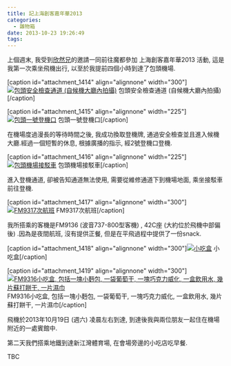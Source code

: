 ```yaml
---
title: 記上海創客嘉年華2013
categories:
  - 雜物箱
date: 2013-10-23 19:26:49
tags:
---
```


上個週末, 我受到[欣然兄](http://www.xinranmsn.com "Xinranmsn | BH4OMH")的邀請一同前往魔都參加 上海創客嘉年華2013 活動, 這是我第一次乘坐飛機出行, 以至於我提前四個小時到達了包頭機場.

[caption id="attachment_1414" align="alignnone" width="300"][![包頭安全檢查通道 (自候機大廳內拍攝) ](/wp-content/uploads/2014/04/IMG_0769-300x225.jpg)](/wp-content/uploads/2014/04/IMG_0769-e1389272777213.jpg) 包頭安全檢查通道 (自候機大廳內拍攝) [/caption]

<!--more-->

[caption id="attachment_1415" align="alignnone" width="225"][![包頭一號登機口](/wp-content/uploads/2014/04/IMG_0771_2-225x300.jpg)](/wp-content/uploads/2014/04/IMG_0771_2.jpg) 包頭一號登機口[/caption]

在機場度過漫長的等待時間之後, 我成功換取登機牌, 通過安全檢查並且進入候機大廳.經過一個短暫的休息, 根據廣播的指示, 經2號登機口登機.

[caption id="attachment_1416" align="alignnone" width="225"][![包頭機場接駁車](/wp-content/uploads/2014/04/IMG_0772_2-225x300.jpg)](/wp-content/uploads/2014/04/IMG_0772_2.jpg) 包頭機場接駁車[/caption]

進入登機通道, 卻被告知通道無法使用, 需要從維修通道下到機場地面, 乘坐接駁車前往登機.

[caption id="attachment_1417" align="alignnone" width="300"][![FM9317次航班](/wp-content/uploads/2014/04/IMG_0774-300x225.jpg)](/wp-content/uploads/2014/04/IMG_0774-e1389272761257.jpg) FM9317次航班[/caption]

我所搭乘的客機是FM9136 (波音737-800型客機) , 42C座 (大約位於飛機中部偏後) .因為是夜間航班, 沒有提供正餐, 但是在平飛過程中提供了一份snack.

[caption id="attachment_1418" align="alignnone" width="300"][![小吃盒](/wp-content/uploads/2014/04/IMG_0776-300x225.jpg)](/wp-content/uploads/2014/04/IMG_0776.jpg) 小吃盒[/caption]

[caption id="attachment_1419" align="alignnone" width="300"][![FM9316小吃盒, 包括一塊小麪包, 一袋葡萄干, 一塊巧克力威化, 一盒飲用水, 幾片蘇打餅干, 一片濕巾](/wp-content/uploads/2014/04/IMG_0777_2-300x225.jpg)](/wp-content/uploads/2014/04/IMG_0777_2-e1389272758106.jpg) FM9316小吃盒, 包括一塊小麪包, 一袋葡萄干, 一塊巧克力威化, 一盒飲用水, 幾片蘇打餅干, 一片濕巾[/caption]

飛機於2013年10月19日 (週六) 凌晨左右到達, 到達後我與兩位朋友一起住在機場附近的一處賓館中.

第二天我們搭乘地鐵到達新江灣體育場, 在會場旁邊的小吃店吃早餐.

TBC
